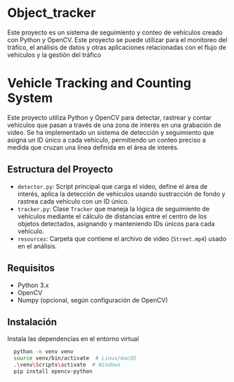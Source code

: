 # Object_tracker
Este proyecto es un sistema de seguimiento y conteo de vehículos creado con Python y OpenCV. Este proyecto se puede utilizar para el monitoreo del tráfico, el análisis de datos y otras aplicaciones relacionadas con el flujo de vehículos y la gestión del tráfico

# Vehicle Tracking and Counting System

Este proyecto utiliza Python y OpenCV para detectar, rastrear y contar vehículos que pasan a través de una zona de interés en una grabación de video. Se ha implementado un sistema de detección y seguimiento que asigna un ID único a cada vehículo, permitiendo un conteo preciso a medida que cruzan una línea definida en el área de interés.

## Estructura del Proyecto

- `detector.py`: Script principal que carga el video, define el área de interés, aplica la detección de vehículos usando sustracción de fondo y rastrea cada vehículo con un ID único.
- `tracker.py`: Clase `Tracker` que maneja la lógica de seguimiento de vehículos mediante el cálculo de distancias entre el centro de los objetos detectados, asignando y manteniendo IDs únicos para cada vehículo.
- `resources`: Carpeta que contiene el archivo de video (`Street.mp4`) usado en el análisis.

## Requisitos

- Python 3.x
- OpenCV
- Numpy (opcional, según configuración de OpenCV)

## Instalación

Instala las dependencias en el entorno virtual
```bash
  python -m venv venv
  source venv/bin/activate  # Linux/macOS
  .\venv\Scripts\activate  # Windows
  pip install opencv-python
